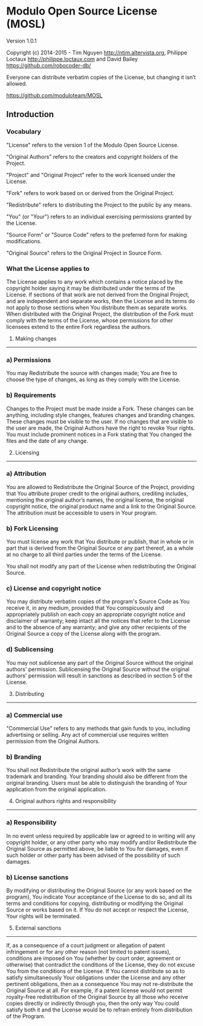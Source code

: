 Modulo Open Source License (MOSL)
=================================
Version 1.0.1

Copyright (c) 2014-2015 - Tim Nguyen <http://ntim.altervista.org>, Philippe
Loctaux <http://philippe.loctaux.com> and David Bailey
<https://github.com/robocoder-db/>

Everyone can distribute verbatim copies of the License, but changing it isn’t
allowed.

<https://github.com/moduloteam/MOSL>


Introduction
------------

### Vocabulary

"License" refers to the version 1 of the Modulo Open Source License.

"Original Authors" refers to the creators and copyright holders of the
Project.

"Project" and "Original Project" refer to the work licensed under the
License.

"Fork" refers to work based on or derived from the Original Project.

"Redistribute" refers to distributing the Project to the public by any means.

"You" (or "Your") refers to an individual exercising permissions granted by
the License.

"Source Form" or "Source Code" refers to the preferred form for making
modifications.

"Original Source" refers to the Original Project in Source Form.

### What the License applies to

The License applies to any work which contains a notice placed by the
copyright holder saying it may be distributed under the terms of the License.
If sections of that work are not derived from the Original Project, and are
independent and separate works, then the License and its terms do not apply
to those sections when You distribute them as separate works. When
distributed with the Original Project, the distribution of the Fork must
comply with the terms of the License, whose permissions for other licensees
extend to the entire Fork regardless the authors.


1. Making changes
-----------------

### a) Permissions

You may Redistribute the source with changes made; You are free to choose the
type of changes, as long as they comply with the License.

### b) Requirements

Changes to the Project must be made inside a Fork. These changes can be
anything, including style changes, features changes and branding changes.
These changes must be visible to the user. If no changes that are visible to
the user are made, the Original Authors have the right to revoke Your rights.
You must include prominent notices in a Fork stating that You changed the
files and the date of any change.


2. Licensing
------------

### a) Attribution

You are allowed to Redistribute the Original Source of the Project, providing
that You attribute proper credit to the original authors, crediting includes,
mentioning the original author’s names, the original license, the original
copyright notice, the original product name and a link to the Original
Source. The attribution must be accessible to users in Your program.

### b) Fork Licensing

You must license any work that You distribute or publish, that in whole or in
part that is derived from the Original Source or any part thereof, as a whole
at no charge to all third parties under the terms of the License.

You shall not modify any part of the License when redistributing the Original
Source.

### c) License and copyright notice

You may distribute verbatim copies of the program's Source Code as You
receive it, in any medium, provided that You conspicuously and appropriately
publish on each copy an appropriate copyright notice and disclaimer of
warranty; keep intact all the notices that refer to the License and to the
absence of any warranty; and give any other recipients of the Original Source
a copy of the License along with the program.

### d) Sublicensing

You may not sublicense any part of the Original Source without the original
authors' permission. Sublicensing the Original Source without the original
authors' permission will result in sanctions as described in section 5 of the
License.


3) Distributing
---------------

### a) Commercial use

"Commercial Use" refers to any methods that gain funds to you, including
advertising or selling. Any act of commercial use requires written permission
from the Original Authors.

### b) Branding

You shall not Redistribute the original author’s work with the same trademark
and branding. Your branding should also be different from the original
branding. Users must be able to distinguish the branding of Your application
from the original application.


4) Original authors rights and responsibility
---------------------------------------------

### a) Responsibility

In no event unless required by applicable law or agreed to in writing will
any copyright holder, or any other party who may modify and/or Redistribute
the Original Source as permitted above, be liable to You for damages, even if
such holder or other party has been advised of the possibility of such
damages.

### b) License sanctions

By modifying or distributing the Original Source (or any work based on the
program), You indicate Your acceptance of the License to do so, and all its
terms and conditions for copying, distributing or modifying the Original
Source or works based on it. If You do not accept or respect the License,
Your rights will be terminated.


5) External sanctions
---------------------

If, as a consequence of a court judgment or allegation of patent infringement
or for any other reason (not limited to patent issues), conditions are
imposed on You (whether by court order, agreement or otherwise) that
contradict the conditions of the License, they do not excuse You from the
conditions of the License.  If You cannot distribute so as to satisfy
simultaneously Your obligations under the License and any other pertinent
obligations, then as a consequence You may not re-distribute the Original
Source at all.  For example, if a patent license would not permit
royalty-free redistribution of the Original Source by all those who receive
copies directly or indirectly through you, then the only way You could
satisfy both it and the License would be to refrain entirely from
distribution of the Program.
